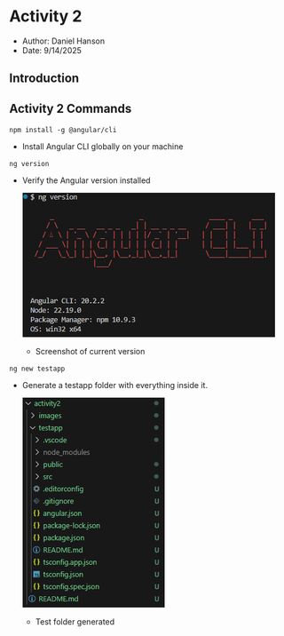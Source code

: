 # Activity 2

- Author: Daniel Hanson
- Date: 9/14/2025

## Introduction


## Activity 2 Commands
```
npm install -g @angular/cli
```
- Install Angular CLI globally on your machine


```
ng version
```
- Verify the Angular version installed

    ![Angular Version](images/angularVersion.png)
    - Screenshot of current version


```
ng new testapp
```
- Generate a testapp folder with everything inside it.

    ![Test App Folder](images/testAppFolder.png)
    - Test folder generated

